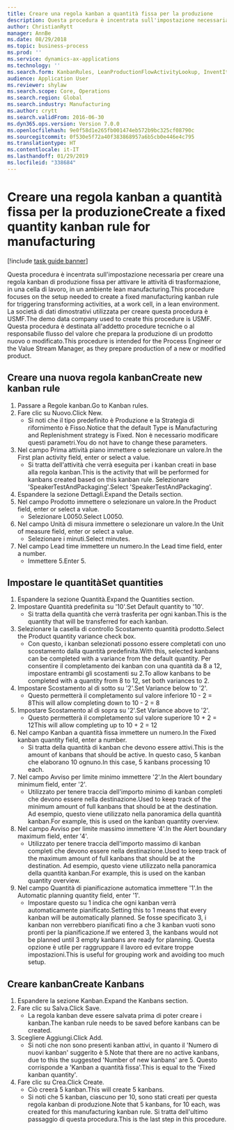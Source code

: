 ```yaml
---
title: Creare una regola kanban a quantità fissa per la produzione
description: Questa procedura è incentrata sull'impostazione necessaria per creare una regola kanban di produzione fissa per attivare le attività di trasformazione, in una cella di lavoro, in un ambiente lean manufacturing.
author: ChristianRytt
manager: AnnBe
ms.date: 08/29/2018
ms.topic: business-process
ms.prod: ''
ms.service: dynamics-ax-applications
ms.technology: ''
ms.search.form: KanbanRules, LeanProductionFlowActivityLookup, InventItemIdLookupSimple, UnitOfMeasureLookup, KanbanCreate
audience: Application User
ms.reviewer: shylaw
ms.search.scope: Core, Operations
ms.search.region: Global
ms.search.industry: Manufacturing
ms.author: crytt
ms.search.validFrom: 2016-06-30
ms.dyn365.ops.version: Version 7.0.0
ms.openlocfilehash: 9e0f58d1e265fb001474eb572b9bc325cf08790c
ms.sourcegitcommit: 0f530e5f72a40f383868957a6b5cb0e446e4c795
ms.translationtype: HT
ms.contentlocale: it-IT
ms.lasthandoff: 01/29/2019
ms.locfileid: "338684"
---
```

# <a name="create-a-fixed-quantity-kanban-rule-for-manufacturing"></a><span data-ttu-id="7c1bf-103">Creare una regola kanban a quantità fissa per la produzione</span><span class="sxs-lookup"><span data-stu-id="7c1bf-103">Create a fixed quantity kanban rule for manufacturing</span></span>

[!include [task guide banner](../../includes/task-guide-banner.md)]

<span data-ttu-id="7c1bf-104">Questa procedura è incentrata sull'impostazione necessaria per creare una regola kanban di produzione fissa per attivare le attività di trasformazione, in una cella di lavoro, in un ambiente lean manufacturing.</span><span class="sxs-lookup"><span data-stu-id="7c1bf-104">This procedure focuses on the setup needed to create a fixed manufacturing kanban rule for triggering transforming activities, at a work cell, in a lean environment.</span></span> <span data-ttu-id="7c1bf-105">La società di dati dimostrativi utilizzata per creare questa procedura è USMF.</span><span class="sxs-lookup"><span data-stu-id="7c1bf-105">The demo data company used to create this procedure is USMF.</span></span> <span data-ttu-id="7c1bf-106">Questa procedura è destinata all'addetto procedure tecniche o al responsabile flusso del valore che prepara la produzione di un prodotto nuovo o modificato.</span><span class="sxs-lookup"><span data-stu-id="7c1bf-106">This procedure is intended for the Process Engineer or the Value Stream Manager, as they prepare production of a new or modified product.</span></span>


## <a name="create-new-kanban-rule"></a><span data-ttu-id="7c1bf-107">Creare una nuova regola kanban</span><span class="sxs-lookup"><span data-stu-id="7c1bf-107">Create new kanban rule</span></span>
1. <span data-ttu-id="7c1bf-108">Passare a Regole kanban.</span><span class="sxs-lookup"><span data-stu-id="7c1bf-108">Go to Kanban rules.</span></span>
2. <span data-ttu-id="7c1bf-109">Fare clic su Nuovo.</span><span class="sxs-lookup"><span data-stu-id="7c1bf-109">Click New.</span></span>
    * <span data-ttu-id="7c1bf-110">Si noti che il tipo predefinito è Produzione e la Strategia di rifornimento è Fisso.</span><span class="sxs-lookup"><span data-stu-id="7c1bf-110">Notice that the default Type is Manufacturing and Replenishment strategy is Fixed.</span></span> <span data-ttu-id="7c1bf-111">Non è necessario modificare questi parametri.</span><span class="sxs-lookup"><span data-stu-id="7c1bf-111">You do not have to change these parameters.</span></span>  
3. <span data-ttu-id="7c1bf-112">Nel campo Prima attività piano immettere o selezionare un valore.</span><span class="sxs-lookup"><span data-stu-id="7c1bf-112">In the First plan activity field, enter or select a value.</span></span>
    * <span data-ttu-id="7c1bf-113">Si tratta dell'attività che verrà eseguita per i kanban creati in base alla regola kanban.</span><span class="sxs-lookup"><span data-stu-id="7c1bf-113">This is the activity that will be performed for kanbans created based on this kanban rule.</span></span>  <span data-ttu-id="7c1bf-114">Selezionare 'SpeakerTestAndPackaging'.</span><span class="sxs-lookup"><span data-stu-id="7c1bf-114">Select 'SpeakerTestAndPackaging'.</span></span>  
4. <span data-ttu-id="7c1bf-115">Espandere la sezione Dettagli.</span><span class="sxs-lookup"><span data-stu-id="7c1bf-115">Expand the Details section.</span></span>
5. <span data-ttu-id="7c1bf-116">Nel campo Prodotto immettere o selezionare un valore.</span><span class="sxs-lookup"><span data-stu-id="7c1bf-116">In the Product field, enter or select a value.</span></span>
    * <span data-ttu-id="7c1bf-117">Selezionare L0050.</span><span class="sxs-lookup"><span data-stu-id="7c1bf-117">Select L0050.</span></span>  
6. <span data-ttu-id="7c1bf-118">Nel campo Unità di misura immettere o selezionare un valore.</span><span class="sxs-lookup"><span data-stu-id="7c1bf-118">In the Unit of measure field, enter or select a value.</span></span>
    * <span data-ttu-id="7c1bf-119">Selezionare i minuti.</span><span class="sxs-lookup"><span data-stu-id="7c1bf-119">Select minutes.</span></span>  
7. <span data-ttu-id="7c1bf-120">Nel campo Lead time immettere un numero.</span><span class="sxs-lookup"><span data-stu-id="7c1bf-120">In the Lead time field, enter a number.</span></span>
    * <span data-ttu-id="7c1bf-121">Immettere 5.</span><span class="sxs-lookup"><span data-stu-id="7c1bf-121">Enter 5.</span></span>  

## <a name="set-quantities"></a><span data-ttu-id="7c1bf-122">Impostare le quantità</span><span class="sxs-lookup"><span data-stu-id="7c1bf-122">Set quantities</span></span>
1. <span data-ttu-id="7c1bf-123">Espandere la sezione Quantità.</span><span class="sxs-lookup"><span data-stu-id="7c1bf-123">Expand the Quantities section.</span></span>
2. <span data-ttu-id="7c1bf-124">Impostare Quantità predefinita su '10'.</span><span class="sxs-lookup"><span data-stu-id="7c1bf-124">Set Default quantity to '10'.</span></span>
    * <span data-ttu-id="7c1bf-125">Si tratta della quantità che verrà trasferita per ogni kanban.</span><span class="sxs-lookup"><span data-stu-id="7c1bf-125">This is the quantity that will be transferred for each kanban.</span></span>  
3. <span data-ttu-id="7c1bf-126">Selezionare la casella di controllo Scostamento quantità prodotto.</span><span class="sxs-lookup"><span data-stu-id="7c1bf-126">Select the Product quantity variance check box.</span></span>
    * <span data-ttu-id="7c1bf-127">Con questo, i kanban selezionati possono essere completati con uno scostamento dalla quantità predefinita.</span><span class="sxs-lookup"><span data-stu-id="7c1bf-127">With this, selected kanbans can be completed with a variance from the default quantity.</span></span>  <span data-ttu-id="7c1bf-128">Per consentire il completamento dei kanban con una quantità da 8 a 12, impostare entrambi gli scostamenti su 2.</span><span class="sxs-lookup"><span data-stu-id="7c1bf-128">To allow kanbans to be completed with a quantity from 8 to 12, set both variances to 2.</span></span>  
4. <span data-ttu-id="7c1bf-129">Impostare Scostamento al di sotto su '2'.</span><span class="sxs-lookup"><span data-stu-id="7c1bf-129">Set Variance below to '2'.</span></span>
    * <span data-ttu-id="7c1bf-130">Questo permetterà il completamento sul valore inferiore 10 - 2 = 8</span><span class="sxs-lookup"><span data-stu-id="7c1bf-130">This will allow completing down to 10 - 2 = 8</span></span>  
5. <span data-ttu-id="7c1bf-131">Impostare Scostamento al di sopra su '2'.</span><span class="sxs-lookup"><span data-stu-id="7c1bf-131">Set Variance above to '2'.</span></span>
    * <span data-ttu-id="7c1bf-132">Questo permetterà il completamento sul valore superiore 10 + 2 = 12</span><span class="sxs-lookup"><span data-stu-id="7c1bf-132">This will allow completing up to 10 + 2 = 12</span></span>  
6. <span data-ttu-id="7c1bf-133">Nel campo Kanban a quantità fissa immettere un numero.</span><span class="sxs-lookup"><span data-stu-id="7c1bf-133">In the Fixed kanban quantity field, enter a number.</span></span>
    * <span data-ttu-id="7c1bf-134">Si tratta della quantità di kanban che devono essere attivi.</span><span class="sxs-lookup"><span data-stu-id="7c1bf-134">This is the amount of kanbans that should be active.</span></span> <span data-ttu-id="7c1bf-135">In questo caso, 5 kanban che elaborano 10 ognuno.</span><span class="sxs-lookup"><span data-stu-id="7c1bf-135">In this case, 5 kanbans processing 10 each.</span></span>  
7. <span data-ttu-id="7c1bf-136">Nel campo Avviso per limite minimo immettere '2'.</span><span class="sxs-lookup"><span data-stu-id="7c1bf-136">In the Alert boundary minimum field, enter '2'.</span></span>
    * <span data-ttu-id="7c1bf-137">Utilizzato per tenere traccia dell'importo minimo di kanban completi che devono essere nella destinazione.</span><span class="sxs-lookup"><span data-stu-id="7c1bf-137">Used to keep track of the minimum amount of full kanbans that should be at the destination.</span></span> <span data-ttu-id="7c1bf-138">Ad esempio, questo viene utilizzato nella panoramica della quantità kanban.</span><span class="sxs-lookup"><span data-stu-id="7c1bf-138">For example, this is used on the kanban quantity overview.</span></span>  
8. <span data-ttu-id="7c1bf-139">Nel campo Avviso per limite massimo immettere '4'.</span><span class="sxs-lookup"><span data-stu-id="7c1bf-139">In the Alert boundary maximum field, enter '4'.</span></span>
    * <span data-ttu-id="7c1bf-140">Utilizzato per tenere traccia dell'importo massimo di kanban completi che devono essere nella destinazione.</span><span class="sxs-lookup"><span data-stu-id="7c1bf-140">Used to keep track of the maximum amount of full kanbans that should be at the destination.</span></span> <span data-ttu-id="7c1bf-141">Ad esempio, questo viene utilizzato nella panoramica della quantità kanban.</span><span class="sxs-lookup"><span data-stu-id="7c1bf-141">For example, this is used on the kanban quantity overview.</span></span>  
9. <span data-ttu-id="7c1bf-142">Nel campo Quantità di pianificazione automatica immettere '1'.</span><span class="sxs-lookup"><span data-stu-id="7c1bf-142">In the Automatic planning quantity field, enter '1'.</span></span>
    * <span data-ttu-id="7c1bf-143">Impostare questo su 1 indica che ogni kanban verrà automaticamente pianificato.</span><span class="sxs-lookup"><span data-stu-id="7c1bf-143">Setting this to 1 means that every kanban will be automatically planned.</span></span>   <span data-ttu-id="7c1bf-144">Se fosse specificato 3, i kanban non verrebbero pianificati fino a che 3 kanban vuoti sono pronti per la pianificazione.</span><span class="sxs-lookup"><span data-stu-id="7c1bf-144">If we entered 3, the kanbans would not be planned until 3 empty kanbans are ready for planning.</span></span> <span data-ttu-id="7c1bf-145">Questa opzione è utile per raggruppare il lavoro ed evitare troppe impostazioni.</span><span class="sxs-lookup"><span data-stu-id="7c1bf-145">This is useful for grouping work and avoiding too much setup.</span></span>  

## <a name="create-kanbans"></a><span data-ttu-id="7c1bf-146">Creare kanban</span><span class="sxs-lookup"><span data-stu-id="7c1bf-146">Create Kanbans</span></span>
1. <span data-ttu-id="7c1bf-147">Espandere la sezione Kanban.</span><span class="sxs-lookup"><span data-stu-id="7c1bf-147">Expand the Kanbans section.</span></span>
2. <span data-ttu-id="7c1bf-148">Fare clic su Salva.</span><span class="sxs-lookup"><span data-stu-id="7c1bf-148">Click Save.</span></span>
    * <span data-ttu-id="7c1bf-149">La regola kanban deve essere salvata prima di poter creare i kanban.</span><span class="sxs-lookup"><span data-stu-id="7c1bf-149">The kanban rule needs to be saved before kanbans can be created.</span></span>  
3. <span data-ttu-id="7c1bf-150">Scegliere Aggiungi.</span><span class="sxs-lookup"><span data-stu-id="7c1bf-150">Click Add.</span></span>
    * <span data-ttu-id="7c1bf-151">Si noti che non sono presenti kanban attivi, in quanto il 'Numero di nuovi kanban' suggerito è 5.</span><span class="sxs-lookup"><span data-stu-id="7c1bf-151">Note that there are no active kanbans, due to this the suggested 'Number of new kanbans' are 5.</span></span> <span data-ttu-id="7c1bf-152">Questo corrisponde a 'Kanban a quantità fissa'.</span><span class="sxs-lookup"><span data-stu-id="7c1bf-152">This is equal to the 'Fixed kanban quantity'.</span></span>  
4. <span data-ttu-id="7c1bf-153">Fare clic su Crea.</span><span class="sxs-lookup"><span data-stu-id="7c1bf-153">Click Create.</span></span>
    * <span data-ttu-id="7c1bf-154">Ciò creerà 5 kanban.</span><span class="sxs-lookup"><span data-stu-id="7c1bf-154">This will create 5 kanbans.</span></span>  
    * <span data-ttu-id="7c1bf-155">Si noti che 5 kanban, ciascuno per 10, sono stati creati per questa regola kanban di produzione.</span><span class="sxs-lookup"><span data-stu-id="7c1bf-155">Note that 5 kanbans, for 10 each, was created for this manufacturing kanban rule.</span></span> <span data-ttu-id="7c1bf-156">Si tratta dell'ultimo passaggio di questa procedura.</span><span class="sxs-lookup"><span data-stu-id="7c1bf-156">This is the last step in this procedure.</span></span>  

